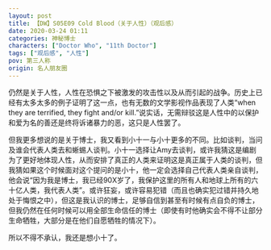 ```yaml
---
layout: post
title: 【DW】S05E09 Cold Blood（关于人性）（观后感）
date: 2020-03-24 01:11
categories: 神秘博士
characters: ["Doctor Who", "11th Doctor"]
tags: ["观后感", "人性"]
pov: 第三人称
origin: 名人朋友圈
---
```


仍然是关于人性，人性在恐惧之下被激发的攻击性以及从而引起的战争。历史上已经有太多太多的例子证明了这一点，也有无数的文学影视作品表现了人类“when they are terrified, they fight and/or kill.”说实话，无需辩驳这是人性中的以保护和爱为名的善还是终将诉诸暴力的恶，这只是人性罢了。

但我更多想说的是关于博士，我又看到小十一与小十更多的不同。比如谈判，当问及谁会代表人类去和蜥蜴人谈判。小十一选择让Amy去谈判，或许我猜这是编剧为了更好地体现人性，从而安排了真正的人类来证明这是真正属于人类的谈判，但我猜如果这个时候面对这个提问的是小十，他一定会选择自己代表人类亲自谈判，他会说“因为我是博士，我已经90X岁了，我保护这里的所有人和地球上所有的六十亿人类，我代表人类”。或许狂妄，或许容易犯错（而且也确实犯过错并持久地处于悔恨之中），但这是我认识的博士，足够自信到甚至有时候有点自负的博士，但我仍然在任何时候可以用全部生命信任的博士（即使有时他确实会不得不让部分生命牺牲，大部分是在他们自愿牺牲的情况下）。

所以不得不承认，我还是想小十了。
